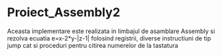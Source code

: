 # Proiect_Assembly2
Aceasta implementare este realizata in limbajul de asamblare Assembly si rezolva ecuatia e=x-2*y-|z-1| folosind registrii, diverse instructiuni de tip jump cat si proceduri pentru citirea numerelor de la tastatura
